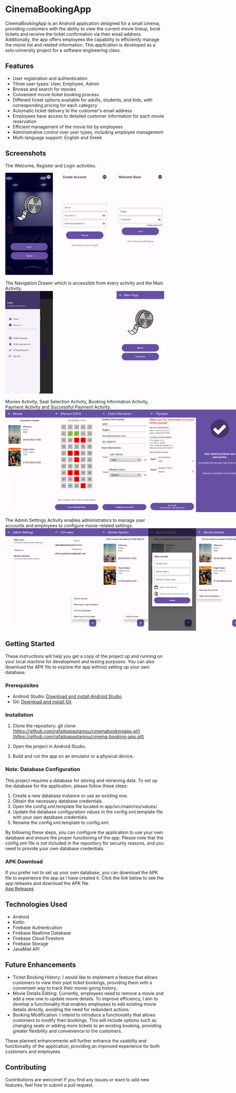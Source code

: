 # CinemaBookingApp

CinemaBookingApp is an Android application designed for a small cinema, providing customers with the ability to view the current movie lineup, book tickets and receive the ticket confirmation via their email address. Additionally, the app offers employees the capability to efficiently manage the movie list and related information. This application is developed as a solo university project for a software engineering class.

## Features

- User registration and authentication
- Three user types: User, Employee, Admin
- Browse and search for movies
- Convenient movie ticket booking process
- Different ticket options available for adults, students, and kids, with corresponding pricing for each category
- Automatic ticket delivery to the customer's email address
- Employees have access to detailed customer information for each movie reservation
- Efficient management of the movie list by employees
- Administrative control over user types, including employee management
- Multi-language support: English and Greek

## Screenshots

The Welcome, Register and Login activities.
<div style="display: flex; justify-content: space-between;">
  <img src="https://github.com/rafailpapastamou/cinema-booking-app/blob/main/Screenshots/Welcome%20Activity.jpg" width="30%">
  <img src="https://github.com/rafailpapastamou/cinema-booking-app/blob/main/Screenshots/Register%20Activity.jpg" width="30%">
  <img src="https://github.com/rafailpapastamou/cinema-booking-app/blob/main/Screenshots/Login%20Activity.jpg" width="30%">
</div>
<br>
The Navigation Drawer which is accessible from every activity and the Main Activity.
<div style="display: flex; justify-content: space-between;">
  <img src="https://github.com/rafailpapastamou/cinema-booking-app/blob/main/Screenshots/Navigation%20Drawer.jpg" width="30%">
  <img src="https://github.com/rafailpapastamou/cinema-booking-app/blob/main/Screenshots/Main%20Activity.jpg" width="30%">
</div>
<br>
Movies Activity, Seat Selection Activity, Booking Information Activity, Payment Activity and Successful  Payment Activity.
<div style="display: flex; justify-content: space-between;">
  <img src="https://github.com/rafailpapastamou/cinema-booking-app/blob/main/Screenshots/Movies%20Activity.jpg" width="30%">
  <img src="https://github.com/rafailpapastamou/cinema-booking-app/blob/main/Screenshots/Seat%20Selection%20Activity.jpg" width="30%">
  <img src="https://github.com/rafailpapastamou/cinema-booking-app/blob/main/Screenshots/Booking%20Information%20Activity.jpg" width="30%">
  <img src="https://github.com/rafailpapastamou/cinema-booking-app/blob/main/Screenshots/Payment%20Activity.jpg" width="30%">
  <img src="https://github.com/rafailpapastamou/cinema-booking-app/blob/main/Screenshots/Successful%20Payment%20Activity.jpg" width="30%">  
</div>
<br>
The Admin Settings Activity enables administrators to manage user accounts and employees to configure movie-related settings.<br>
<div style="display: flex; justify-content: space-between;">
  <img src="https://github.com/rafailpapastamou/cinema-booking-app/blob/main/Screenshots/Admin%20Settings%20Activity.jpg" width="30%">
  <img src="https://github.com/rafailpapastamou/cinema-booking-app/blob/main/Screenshots/Edit%20Users%20Activity.jpg" width="30%">
  <img src="https://github.com/rafailpapastamou/cinema-booking-app/blob/main/Screenshots/Movies%20Section%20Setting.jpg" width="30%">
  <img src="https://github.com/rafailpapastamou/cinema-booking-app/blob/main/Screenshots/Add%20a%20New%20Movie%20Setting.jpg" width="30%">
  <img src="https://github.com/rafailpapastamou/cinema-booking-app/blob/main/Screenshots/Remove%20a%20Movie%20or%20See%20Sold%20Tickets%20Options.jpg" width="30%">
</div>

## Getting Started

These instructions will help you get a copy of the project up and running on your local machine for development and testing purposes. You can also download the APK file to explore the app without setting up your own database.

### Prerequisites

- Android Studio: [Download and install Android Studio](https://developer.android.com/studio)
- Git: [Download and install Git](https://git-scm.com/)

### Installation

1. Clone the repository:
git clone [https://github.com/rafailpapastamou/cinemabookingapp.git](https://github.com/rafailpapastamou/cinema-booking-app.git)

2. Open the project in Android Studio.

3. Build and run the app on an emulator or a physical device.

### Note: Database Configuration

This project requires a database for storing and retrieving data. To set up the database for the application, please follow these steps:

1) Create a new database instance or use an existing one.
2) Obtain the necessary database credentials.
3) Open the config.xml.template file located in app/src/main/res/values/.
5) Update the database configuration values in the config.xml.template file with your own database credentials.
6) Rename the config.xml.template to config.xml.

By following these steps, you can configure the application to use your own database and ensure the proper functioning of the app. Please note that the config.xml file is not included in the repository for security reasons, and you need to provide your own database credentials.

### APK Download
If you prefer not to set up your own database, you can download the APK file to experience the app as I have created it. Click the link below to see the app releases and download the APK file.<br>
[App Releases](https://github.com/rafailpapastamou/cinema-booking-app/releases)

## Technologies Used

- Android
- Kotlin
- Firebase Authentication
- Firebase Realtime Database
- Firebase Cloud Firestore
- Firebase Storage
- JavaMail API

## Future Enhancements

- Ticket Booking History: I would like to implement a feature that allows customers to view their past ticket bookings, providing them with a convenient way to track their movie-going history.
- Movie Details Editing: Currently, employees need to remove a movie and add a new one to update movie details. To improve efficiency, I aim to develop a functionality that enables employees to edit existing movie details directly, avoiding the need for redundant actions.
- Booking Modification: I intend to introduce a functionality that allows customers to modify their bookings. This will include options such as changing seats or adding more tickets to an existing booking, providing greater flexibility and convenience to the customers.

These planned enhancements will further enhance the usability and functionality of the application, providing an improved experience for both customers and employees.

## Contributing

Contributions are welcome! If you find any issues or want to add new features, feel free to submit a pull request.
